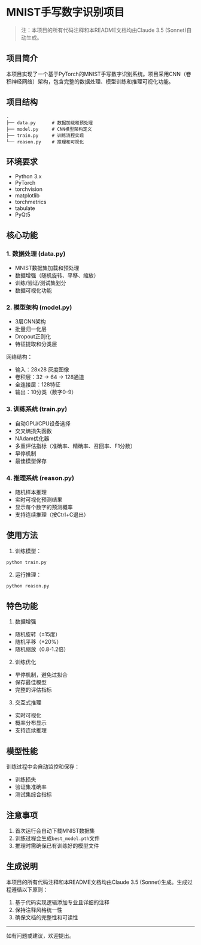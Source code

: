 # MNIST手写数字识别项目

> 注：本项目的所有代码注释和本README文档均由Claude 3.5 (Sonnet)自动生成。

## 项目简介

本项目实现了一个基于PyTorch的MNIST手写数字识别系统。项目采用CNN（卷积神经网络）架构，包含完整的数据处理、模型训练和推理可视化功能。

## 项目结构

```
.
├── data.py      # 数据加载和预处理
├── model.py     # CNN模型架构定义
├── train.py     # 训练流程实现
└── reason.py    # 推理和可视化
```

## 环境要求

- Python 3.x
- PyTorch
- torchvision
- matplotlib
- torchmetrics
- tabulate
- PyQt5

## 核心功能

### 1. 数据处理 (data.py)
- MNIST数据集加载和预处理
- 数据增强（随机旋转、平移、缩放）
- 训练/验证/测试集划分
- 数据可视化功能

### 2. 模型架构 (model.py)
- 3层CNN架构
- 批量归一化层
- Dropout正则化
- 特征提取和分类层

网络结构：
- 输入：28x28 灰度图像
- 卷积层：32 -> 64 -> 128通道
- 全连接层：128特征
- 输出：10分类（数字0-9）

### 3. 训练系统 (train.py)
- 自动GPU/CPU设备选择
- 交叉熵损失函数
- NAdam优化器
- 多重评估指标（准确率、精确率、召回率、F1分数）
- 早停机制
- 最佳模型保存

### 4. 推理系统 (reason.py)
- 随机样本推理
- 实时可视化预测结果
- 显示每个数字的预测概率
- 支持连续推理（按Ctrl+C退出）

## 使用方法

1. 训练模型：
```bash
python train.py
```

2. 运行推理：
```bash
python reason.py
```

## 特色功能

1. 数据增强
- 随机旋转（±15度）
- 随机平移（±20%）
- 随机缩放（0.8-1.2倍）

2. 训练优化
- 早停机制，避免过拟合
- 保存最佳模型
- 完整的评估指标

3. 交互式推理
- 实时可视化
- 概率分布显示
- 支持连续推理

## 模型性能

训练过程中会自动监控和保存：
- 训练损失
- 验证集准确率
- 测试集综合指标

## 注意事项

1. 首次运行会自动下载MNIST数据集
2. 训练过程会生成`best_model.pth`文件
3. 推理时需确保已有训练好的模型文件

## 生成说明

本项目的所有代码注释和本README文档均由Claude 3.5 (Sonnet)生成。生成过程遵循以下原则：
1. 基于代码实现逻辑添加专业且详细的注释
2. 保持注释风格统一性
3. 确保文档的完整性和可读性

---

如有问题或建议，欢迎提出。
